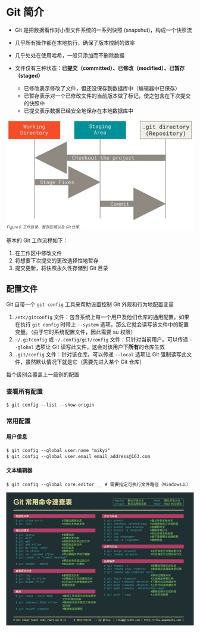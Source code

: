 # Git 简介

- Git 是把数据看作对小型文件系统的一系列快照 (snapshut)，构成一个快照流

- 几乎所有操作都在本地执行，确保了版本控制的效率
- 几乎处处在使用哈希，一般只添加而不删除数据
- 文件仅有三种状态：**已提交（committed）、已修改（modified）、已暂存（staged）**
  - 已修改表示修改了文件，但还没保存到数据库中（编辑器中已保存）
  - 已暂存表示对一个已修改文件的当前版本做了标记，使之包含在下次提交的快照中
  - 已提交表示数据已经安全地保存在本地数据库中

![files](../pic/git-struct.png)

基本的 Git 工作流程如下：

1. 在工作区中修改文件
2. 将想要下次提交的更改选择性地暂存
3. 提交更新，将快照永久性存储到 Git 目录



## 配置文件

Git 自带一个 `git config` 工具来帮助设置控制 Git 外观和行为地配置变量

1. `/etc/gitconfig` 文件：包含系统上每一个用户及他们仓库的通用配置。如果在执行 `git config` 时带上 `--system` 选项，那么它就会读写该文件中的配置变量。（由于它时系统配置文件，因此需要 su 权限）
2. `~/.gitconfig` 或 `~/.config/git/config` 文件：只针对当前用户。可以传递 `--global` 选项让 Git 读写此文件，这会对该用户下**所有**的仓库生效
3. `.git/config` 文件：针对该仓库。可以传递 `--local` 选项让 Git 强制读写此文件，虽然默认情况下就是它（需要先进入某个 Git 仓库）

每个级别会覆盖上一级别的配置

### 查看所有配置

```shell
$ git config --list --show-origin
```

### 常用配置

#### 用户信息

```shell
$ git config --global user.name "mikyi"
$ git config --global user.email email_address@163.com
```

#### 文本编辑器

```shell
$ git config --global core.editor __ # 需要指定可执行文件路径（Windows上）
```

![files](../pic/git常用命令速查表.png)